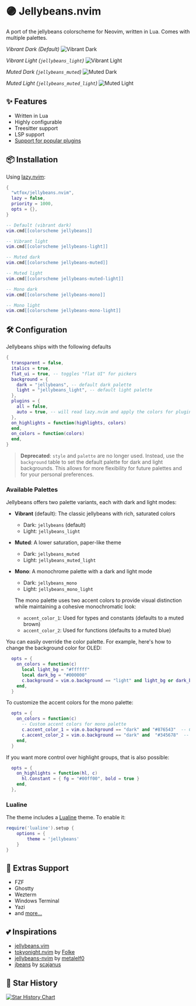 # 🟣 Jellybeans.nvim

A port of the jellybeans colorscheme for Neovim, written in Lua. Comes with multiple palettes.

_Vibrant Dark (Default)_
![Vibrant Dark](./images/default-vibrant.png)

_Vibrant Light (`jellybeans_light`)_
![Vibrant Light](./images/default-vibrant-light.png)

_Muted Dark (`jellybeans_muted`)_
![Muted Dark](./images/muted.png)

_Muted Light (`jellybeans_muted_light`)_
![Muted Light](./images/muted-light.png)

## ✨ Features

- Written in Lua
- Highly configurable
- Treesitter support
- LSP support
- [Support for popular plugins](https://github.com/WTFox/jellybeans.nvim/tree/main/lua/jellybeans/groups)

## 📦 Installation

Using [lazy.nvim](https://github.com/folke/lazy.nvim):

```lua
{
  "wtfox/jellybeans.nvim",
  lazy = false,
  priority = 1000,
  opts = {},
}
```

```lua
-- Default (vibrant dark)
vim.cmd[[colorscheme jellybeans]]

-- Vibrant light
vim.cmd[[colorscheme jellybeans-light]]

-- Muted dark
vim.cmd[[colorscheme jellybeans-muted]]

-- Muted light
vim.cmd[[colorscheme jellybeans-muted-light]]

-- Mono dark
vim.cmd[[colorscheme jellybeans-mono]]

-- Mono light
vim.cmd[[colorscheme jellybeans-mono-light]]
```

## 🛠️ Configuration

Jellybeans ships with the following defaults

```lua
{
  transparent = false,
  italics = true,
  flat_ui = true, -- toggles "flat UI" for pickers
  background = {
    dark = "jellybeans", -- default dark palette
    light = "jellybeans_light", -- default light palette
  },
  plugins = {
    all = false,
    auto = true, -- will read lazy.nvim and apply the colors for plugins that are installed
  },
  on_highlights = function(highlights, colors)
  end,
  on_colors = function(colors)
  end,
}
```

> **Deprecated**: `style` and `palette` are no longer used. Instead, use the `background` table to set the default palette for dark and light backgrounds. This allows for more flexibility for future palettes and for your personal preferences.

### Available Palettes

Jellybeans offers two palette variants, each with dark and light modes:

- **Vibrant** (default): The classic jellybeans with rich, saturated colors

  - Dark: `jellybeans` (default)
  - Light: `jellybeans_light`

- **Muted**: A lower saturation, paper-like theme

  - Dark: `jellybeans_muted`
  - Light: `jellybeans_muted_light`

- **Mono**: A monochrome palette with a dark and light mode

  - Dark: `jellybeans_mono`
  - Light: `jellybeans_mono_light`

  The mono palette uses two accent colors to provide visual distinction while maintaining a cohesive monochromatic look:

  - `accent_color_1`: Used for types and constants (defaults to a muted brown)
  - `accent_color_2`: Used for functions (defaults to a muted blue)

You can easily override the color palette. For example, here's how to change the background color for OLED:

```lua
  opts = {
    on_colors = function(c)
      local light_bg = "#ffffff"
      local dark_bg = "#000000"
      c.background = vim.o.background == "light" and light_bg or dark_bg
    end,
  }
```

To customize the accent colors for the mono palette:

```lua
  opts = {
    on_colors = function(c)
      -- Custom accent colors for mono palette
      c.accent_color_1 = vim.o.background == "dark" and "#876543"  -- Custom color for types and constants
      c.accent_color_2 = vim.o.background == "dark" and  "#345678"  -- Custom color for functions
    end,
  }
```

If you want more control over highlight groups, that is also possible:

```lua
  opts = {
    on_highlights = function(hl, c)
      hl.Constant = { fg = "#00ff00", bold = true }
    end,
  },
```

### Lualine

The theme includes a [Lualine](https://github.com/nvim-lualine/lualine.nvim) theme. To enable it:

```lua
require('lualine').setup {
    options = {
        theme = 'jellybeans'
    }
}
```

## 🔌 Extras Support

- FZF
- Ghostty
- Wezterm
- Windows Terminal
- Yazi
- and [more...](https://github.com/WTFox/jellybeans.nvim/tree/main/extras)

## 💕 Inspirations

- [jellybeans.vim](https://github.com/nanotech/jellybeans.vim)
- [tokyonight.nvim](https://github.com/folke/tokyonight.nvim) by [Folke](https://githubcom/folke)
- [jellybeans-nvim](https://github.com/metalelf0/jellybeans-nvim) by [metalelf0](https://github.com/metalelf0)
- [jbeans](https://github.com/scajanus/jbeans) by [scajanus](https://github.com/scajanus)

## 🌟 Star History

<a href="https://star-history.com/#wtfox/jellybeans.nvim&Date">
 <picture>
   <source media="(prefers-color-scheme: dark)" srcset="https://api.star-history.com/svg?repos=wtfox/jellybeans.nvim&type=Date&theme=dark" />
   <source media="(prefers-color-scheme: light)" srcset="https://api.star-history.com/svg?repos=wtfox/jellybeans.nvim&type=Date" />
   <img alt="Star History Chart" src="https://api.star-history.com/svg?repos=wtfox/jellybeans.nvim&type=Date" />
 </picture>
</a>
